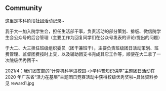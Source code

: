 ## Community

这里是本科阶段社团活动记录~

我于大一加入院学生会，担任生活部干事，负责活动的部分策划、排版、微信院学生会公众号的后台管理（主要工作为回复同学们在公众号发表的评论/提出的问题）

于大二、大三担任班级组织委员（团干兼班干），主要负责班级团日活动策划、班费管理、监督团费按时上交，以及辅助团支书完成其它工作等，顺便在大二拿了一次院级优秀团干~

2021/4：我们团支部的“计算机科学进校园-小学科普知识讲座”主题团日活动在 2020 年广东省“活力在基层”主题团日竞赛活动中获得校级优秀奖啦~具体资料参见 reward1.jpg